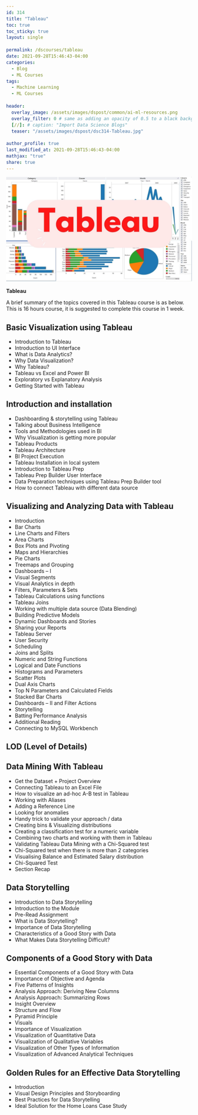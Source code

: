 ```yaml
---
id: 314    
title: "Tableau"
toc: true
toc_sticky: true
layout: single

permalink: /dscourses/tableau
date: 2021-09-28T15:46:43-04:00
categories:
  - Blog
  - ML Courses
tags: 
  - Machine Learning
  - ML Courses

header:
  overlay_image: /assets/images/dspost/common/ai-ml-resources.png
  overlay_filter: 0 # same as adding an opacity of 0.5 to a black background
  [//]: # caption: "Import Data Science Blogs"
  teaser: "/assets/images/dspost/dsc314-Tableau.jpg"

author_profile: true
last_modified_at: 2021-09-28T15:46:43-04:00
mathjax: "true"
share: true
---
```


![Tableau](/assets/images/dspost/dsc314-Tableau.jpg)

**Tableau**

A brief summary of the topics covered in this Tableau course is as below. This is 16 hours course, it is suggested to complete this course in 1 week.

## Basic Visualization using Tableau
*   Introduction to Tableau
*   Introduction to UI Interface
*   What is Data Analytics?
*   Why Data Visualization?
*   Why Tableau?
*   Tableau vs Excel and Power BI
*   Exploratory vs Explanatory Analysis
*   Getting Started with Tableau

## Introduction and installation
*   Dashboarding & storytelling using Tableau
*   Talking about Business Intelligence
*   Tools and Methodologies used in BI
*   Why Visualization is getting more popular
*   Tableau Products
*   Tableau Architecture
*   BI Project Execution
*   Tableau Installation in local system
*   Introduction to Tableau Prep
*   Tableau Prep Builder User Interface
*   Data Preparation techniques using Tableau Prep Builder tool
*   How to connect Tableau with different data source

## Visualizing and Analyzing Data with Tableau
*   Introduction
*   Bar Charts
*   Line Charts and Filters
*   Area Charts
*   Box Plots and Pivoting
*   Maps and Hierarchies
*   Pie Charts
*   Treemaps and Grouping
*   Dashboards – I
*   Visual Segments
*   Visual Analytics in depth
*   Filters, Parameters & Sets
*   Tableau Calculations using functions
*   Tableau Joins
*   Working with multiple data source (Data Blending)
*   Building Predictive Models
*   Dynamic Dashboards and Stories
*   Sharing your Reports
*   Tableau Server
*   User Security
*   Scheduling
*   Joins and Splits
*   Numeric and String Functions
*   Logical and Date Functions
*   Histograms and Parameters
*   Scatter Plots
*   Dual Axis Charts
*   Top N Parameters and Calculated Fields
*   Stacked Bar Charts
*   Dashboards – II and Filter Actions
*   Storytelling
*   Batting Performance Analysis
*   Additional Reading
*   Connecting to MySQL Workbench

## LOD (Level of Details)

## Data Mining With Tableau
*   Get the Dataset + Project Overview
*   Connecting Tableau to an Excel File
*   How to visualize an ad-hoc A-B test in Tableau
*   Working with Aliases
*   Adding a Reference Line
*   Looking for anomalies
*   Handy trick to validate your approach / data
*   Creating bins & Visualizing distributions
*   Creating a classification test for a numeric variable
*   Combining two charts and working with them in Tableau
*   Validating Tableau Data Mining with a Chi-Squared test
*   Chi-Squared test when there is more than 2 categories
*   Visualising Balance and Estimated Salary distribution
*   Chi-Squared Test
*   Section Recap

## Data Storytelling
*   Introduction to Data Storytelling
*   Introduction to the Module
*   Pre-Read Assignment
*   What is Data Storytelling?
*   Importance of Data Storytelling
*   Characteristics of a Good Story with Data
*   What Makes Data Storytelling Difficult?

## Components of a Good Story with Data
*   Essential Components of a Good Story with Data
*   Importance of Objective and Agenda
*   Five Patterns of Insights
*   Analysis Approach: Deriving New Columns
*   Analysis Approach: Summarizing Rows
*   Insight Overview
*   Structure and Flow
*   Pyramid Principle
*   Visuals
*   Importance of Visualization
*   Visualization of Quantitative Data
*   Visualization of Qualitative Variables
*   Visualization of Other Types of Information
*   Visualization of Advanced Analytical Techniques

## Golden Rules for an Effective Data Storytelling
*   Introduction
*   Visual Design Principles and Storyboarding
*   Best Practices for Data Storytelling
*   Ideal Solution for the Home Loans Case Study